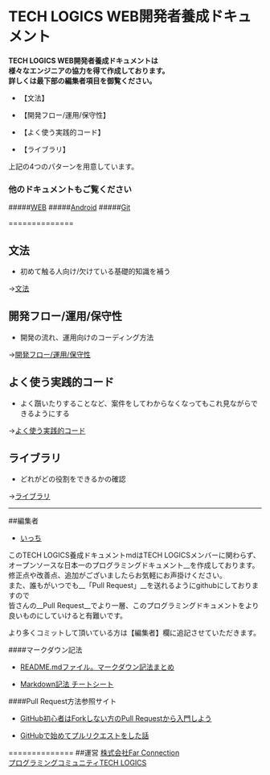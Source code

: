 # TECH LOGICS WEB開発者養成ドキュメント

__TECH LOGICS WEB開発者養成ドキュメントは  
様々なエンジニアの協力を得て作成しております。  
詳しくは最下部の編集者項目を御覧ください。__


* 【文法】

* 【開発フロー/運用/保守性】

* 【よく使う実践的コード】

* 【ライブラリ】

上記の4つのパターンを用意しています。

### 他のドキュメントもご覧ください
#####[WEB](https://github.com/techlogics/WEB_Document)
#####[Android](https://github.com/techlogics/Android_Document)
#####[Git](https://github.com/techlogics/Git_Document)

==============

## 文法

* 初めて触る人向け/欠けている基礎的知識を補う

->[文法](https://github.com/techlogics/WEB_Document/blob/master/grammar.md)


## 開発フロー/運用/保守性

* 開発の流れ、運用向けのコーディング方法

->[開発フロー/運用/保守性](https://github.com/techlogics/WEB_Document/blob/master/operation.md)


## よく使う実践的コード

* よく躓いたりすることなど、案件をしてわからなくなってもこれ見ながらできるようにする

->[よく使う実践的コード](https://github.com/techlogics/WEB_Document/blob/master/useful.md)

## ライブラリ

* どれがどの役割をできるかの確認

->[ライブラリ](https://github.com/techlogics/WEB_Document/blob/master/library.md)

---
##編集者

* [いっち](https://twitter.com/angu_lar)

このTECH LOGICS養成ドキュメントmdはTECH LOGICSメンバーに関わらず、  
オープンソースな日本一のプログラミングドキュメント__を作成しております。  
修正点や改善点、追加がございましたらお気軽にお声掛けください。  
また、誰もがいつでも__「Pull Request」__を送れるようにgithubにしておりますので  
皆さんの__Pull Request__でより一層、このプログラミングドキュメントをより良いものにしていけると有難いです。

より多くコミットして頂いている方は【編集者】欄に追記させていただきます。

####マークダウン記法

* [README.mdファイル。マークダウン記法まとめ](http://codechord.com/2012/01/readme-markdown/)

* [Markdown記法 チートシート](http://qiita.com/Qiita/items/c686397e4a0f4f11683d)

####Pull Request方法参照サイト

* [GitHub初心者はForkしない方のPull Requestから入門しよう](http://blog.qnyp.com/2013/05/28/pull-request-for-github-beginners/)

* [GitHubで始めてプルリクエストをした話](http://blog.9wick.com/2012/07/github-first-pul/)

==============
##運営
[株式会社Far Connection](http://farconnection.co.jp)  
[プログラミングコミュニティTECH LOGICS](http://techlogics.link)


